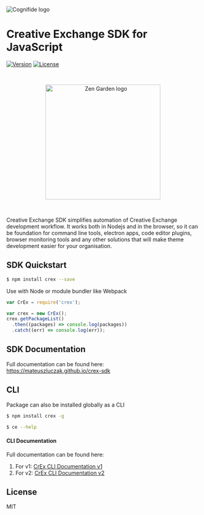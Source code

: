 ![Cognifide logo](https://assets.cognifide.com/github/cognifide-logo.png)

# Creative Exchange SDK for JavaScript
<a href="https://www.npmjs.com/package/crex"><img src="https://img.shields.io/npm/v/crex.svg" alt="Version"></a>
<a href="https://www.npmjs.com/package/crex"><img src="https://img.shields.io/npm/l/crex.svg" alt="License"></a>

<br>
<p align="center">
    <img width="300px" alt="Zen Garden logo" src="http://assets.cognifide.com/zg/logos/ce-sdk.png">
</p>
<br>

Creative Exchange SDK simplifies automation of Creative Exchange development workflow. 
It works both in Nodejs and in the browser, so it can be foundation for command line tools, electron apps, code editor plugins, browser monitoring tools and any other solutions that will make theme development easier for your organisation.

## SDK Quickstart

```bash
$ npm install crex --save
```

Use with Node or module bundler like Webpack

```js
var CrEx = require('crex');

var crex = new CrEx();
crex.getPackageList()
  .then((packages) => console.log(packages))
  .catch((err) => console.log(err));
```

## SDK Documentation 

Full documentation can be found here:
<https://mateuszluczak.github.io/crex-sdk>

## CLI

Package can also be installed globally as a CLI

```bash
$ npm install crex -g
```
```bash
$ ce --help
```
#### CLI Documentation

Full documentation can be found here:

1. For v1: [CrEx CLI Documentation v1](docs/crex-sdk-cli-v1.md)
2. For v2: [CrEx CLI Documentation v2](docs/crex-sdk-cli-v2.md)

## License 
MIT
